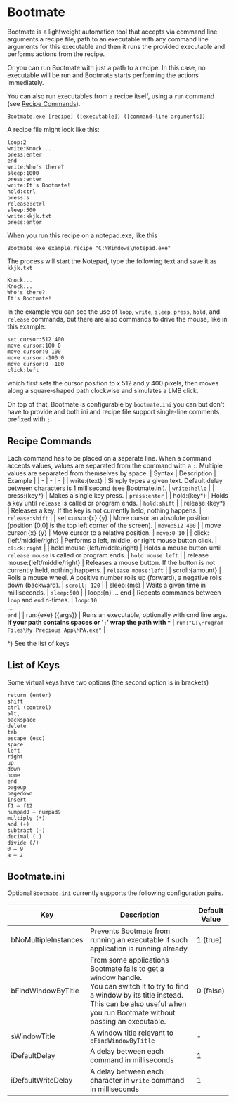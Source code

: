 # Bootmate

Bootmate is a lightweight automation tool that accepts via command line arguments a recipe file, path to an executable with any command line arguments for this executable and then it runs the provided executable and performs actions from the recipe.

Or you can run Bootmate with just a path to a recipe. In this case, no executable will be run and Bootmate starts performing the actions immediately.

You can also run executables from a recipe itself, using a `run` command (see [Recipe Commands](#recipe-commands)).

```
Bootmate.exe [recipe] ([executable]) ([command-line arguments])
```

A recipe file might look like this:
```
loop:2
write:Knock...
press:enter
end
write:Who's there?
sleep:1000
press:enter
write:It's Bootmate!
hold:ctrl
press:s
release:ctrl
sleep:500
write:kkjk.txt
press:enter
```
When you run this recipe on a notepad.exe, like this
```
Bootmate.exe example.recipe "C:\Windows\notepad.exe"
```
The process will start the Notepad, type the following text and save it as `kkjk.txt`
```
Knock...
Knock...
Who's there?
It's Bootmate!
````
In the example you can see the use of `loop`, `write`, `sleep`, `press`, `hold`, and `release` commands, but there are also commands to drive the mouse, like in this example:
```
set cursor:512 400
move cursor:100 0
move cursor:0 100
move cursor:-100 0
move cursor:0 -100
click:left
```
which first sets the cursor position to x 512 and y 400 pixels, then moves along a square-shaped path clockwise and simulates a LMB click.

On top of that, Bootmate is configurable by `bootmate.ini` you can but don't have to provide and both ini and recipe file support single-line comments prefixed with `;`.

## Recipe Commands
Each command has to be placed on a separate line. When a command accepts values, values are separated from the command with a `:`. Multiple values are separated from themselves by space.
| Syntax | Description | Example |
| - | - | - |
| write:{text} | Simply types a given text. Default delay between characters is 1 millisecond (see Bootmate.ini). | ```write:hello``` |
| press:{key*} | Makes a single key press. | ```press:enter``` |
| hold:{key*} | Holds a key until `release` is called or program ends. | ```hold:shift``` |
| release:{key*} | Releases a key. If the key is not currently held, nothing happens. | ```release:shift``` |
| set cursor:{x} {y} | Move cursor an absolute position (position [0,0] is the top left corner of the screen). | ```move:512 400``` |
| move cursor:{x} {y} | Move cursor to a relative position. | ```move:0 10``` |
| click:{left/middle/right} | Performs a left, middle, or right mouse button click. | ```click:right``` |
| hold mouse:{left/middle/right} | Holds a mouse button until `release mouse` is called or program ends. | ```hold mouse:left``` |
| release mouse:{left/middle/right} | Releases a mouse button. If the button is not currently held, nothing happens. | ```release mouse:left``` |
| scroll:{amount} | Rolls a mouse wheel. A positive number rolls up (forward), a negative rolls down (backward). | ```scroll:-120``` |
| sleep:{ms} | Waits a given time in milliseconds. | ```sleep:500``` |
| loop:{n} ... end | Repeats commands between `loop` and `end` n-times. | ```loop:10``` <br/>...<br/> ```end``` |
| run:{exe} ({args}) | Runs an executable, optionally with cmd line args. **If your path contains spaces or '`:`' wrap the path with `"`** | ```run:"C:\Program Files\My Precious App\MPA.exe"``` |

*) See the list of keys

## List of Keys
Some virtual keys have two options (the second option is in brackets)
```
return (enter)
shift
ctrl (control)
alt,
backspace
delete
tab
escape (esc)
space
left
right
up
down
home
end
pageup
pagedown
insert
f1 — f12
numpad0 — numpad9
multiply (*)
add (+)
subtract (-)
decimal (.)
divide (/)
0 — 9
a — z
```

## Bootmate.ini
Optional `Bootmate.ini` currently supports the following configuration pairs.

| Key | Description | Default Value |
| - | - | - |
| bNoMultipleInstances | Prevents Bootmate from running an executable if such application is running already | 1 (true)
| bFindWindowByTitle | From some applications Bootmate fails to get a window handle.<br/>You can switch it to try to find a window by its title instead.<br/>This can be also useful when you run Bootmate without passing an executable. | 0 (false) |
| sWindowTitle | A window title relevant to `bFindWindowByTitle` | - |
| iDefaultDelay | A delay between each command in milliseconds | 1 |
| iDefaultWriteDelay | A delay between each character in `write` command in milliseconds | 1 |